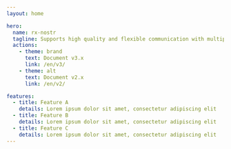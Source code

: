 ```yaml
---
layout: home

hero:
  name: rx-nostr
  tagline: Supports high quality and flexible communication with multiple Nostr relays.
  actions:
    - theme: brand
      text: Document v3.x
      link: /en/v3/
    - theme: alt
      text: Document v2.x
      link: /en/v2/

features:
  - title: Feature A
    details: Lorem ipsum dolor sit amet, consectetur adipiscing elit
  - title: Feature B
    details: Lorem ipsum dolor sit amet, consectetur adipiscing elit
  - title: Feature C
    details: Lorem ipsum dolor sit amet, consectetur adipiscing elit
---
```

